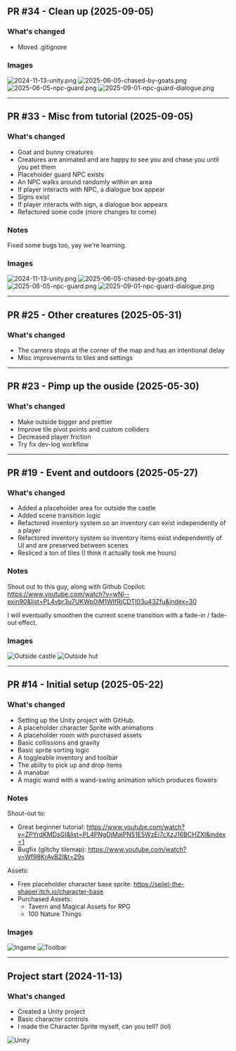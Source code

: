 ## PR #34 - Clean up (2025-09-05)


### What's changed
- Moved .gitignore





### Images
![2024-11-13-unity.png](dev-log/images/2024-11-13-unity.png)
![2025-06-05-chased-by-goats.png](dev-log/images/2025-06-05-chased-by-goats.png)
![2025-06-05-npc-guard.png](dev-log/images/2025-06-05-npc-guard.png)
![2025-09-01-npc-guard-dialogue.png](dev-log/images/2025-09-01-npc-guard-dialogue.png)


---


## PR #33 - Misc from tutorial (2025-09-05)


### What's changed
- Goat and bunny creatures 
- Creatures are animated and are happy to see you and chase you until you pet them
- Placeholder guard NPC exists
- An NPC walks around randomly within an area
- If player interacts with NPC, a dialogue box appear
- Signs exist
- If player interacts with sign, a dialogue box appears
- Refactored some code (more changes to come)



### Notes
Fixed some bugs too, yay we're learning.



### Images
![2024-11-13-unity.png](dev-log/images/2024-11-13-unity.png)
![2025-06-05-chased-by-goats.png](dev-log/images/2025-06-05-chased-by-goats.png)
![2025-06-05-npc-guard.png](dev-log/images/2025-06-05-npc-guard.png)
![2025-09-01-npc-guard-dialogue.png](dev-log/images/2025-09-01-npc-guard-dialogue.png)


---


## PR #25 - Other creatures (2025-05-31)

### What's changed
- The camera stops at the corner of the map and has an intentional delay
- Misc improvements to tiles and settings

---

## PR #23 - Pimp up the ouside (2025-05-30)

### What's changed
- Make outside bigger and prettier
- Improve tile pivot points and custom colliders
- Decreased player friction
- Try fix dev-log workflow

---

## PR #19 - Event and outdoors (2025-05-27)

### What's changed
- Added a placeholder area for outside the castle
- Added scene transition logic
- Refactored inventory system so an inventory can exist independently of a player
- Refactored inventory system so inventory items exist independently of UI and are preserved between scenes
- Resliced a ton of tiles (I think it actually took me hours)

### Notes
Shout out to this guy, along with Github Copilot: https://www.youtube.com/watch?v=wNl--exin90&list=PL4vbr3u7UKWp0iM1WIfRjCDTI03u43Zfu&index=30

I will eventually smoothen the current scene transition with a fade-in / fade-out effect.

### Images
![Outside castle](images/2025-05-27-outside-castle.png)
![Outside hut](images/2025-05-27-outside-hut.png)

---

## PR #14 - Initial setup (2025-05-22)

### What's changed
- Setting up the Unity project with GitHub.
- A placeholder character Sprite with animations
- A placeholder room with purchased assets
- Basic collissions and gravity
- Basic sprite sorting logic
- A toggleable inventory and toolbar
- The abilty to pick up and drop items
- A manabar
- A magic wand with a wand-swing animation which produces flowers

### Notes
Shout-out to:

- Great beginner tutorial: https://www.youtube.com/watch?v=ZPYrdKMDsGI&list=PL4PNgDjMajPN51E5WzEi7cXzJ16BCHZXl&index=1
- Bugfix (glitchy tilemap): https://www.youtube.com/watch?v=Wf98KrAyB2I&t=29s

Assets:

- Free placeholder character base sprite: https://seliel-the-shaper.itch.io/character-base
- Purchased Assets:
    - Tavern and Magical Assets for RPG
    - 100 Nature Things

### Images
![Ingame](images/2025-05-22-ingame.png)
![Toolbar](images/2025-05-22-toolbar.png)

---

## Project start (2024-11-13)

### What's changed
- Created a Unity project
- Basic character controls
- I made the Character Sprite myself, can you tell? (lol)

![Unity](images/2024-11-13-unity.png)
